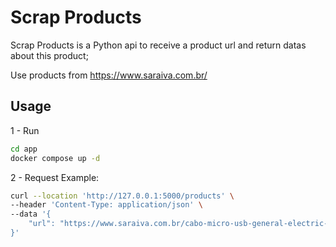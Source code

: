# Scrap Products

Scrap Products is a Python api to receive a product url and return datas about this product;

Use products from https://www.saraiva.com.br/

## Usage

1 - Run 
```bash
cd app
docker compose up -d
```

2 - Request Example:
```bash
curl --location 'http://127.0.0.1:5000/products' \
--header 'Content-Type: application/json' \
--data '{
    "url": "https://www.saraiva.com.br/cabo-micro-usb-general-electric-pro-0-9m-ultra-resistente-com-adaptador-lightning-para-iphone/p"
}'
```

